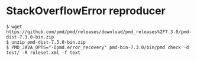 # StackOverflowError reproducer

```
$ wget https://github.com/pmd/pmd/releases/download/pmd_releases%2F7.3.0/pmd-dist-7.3.0-bin.zip
$ unzip pmd-dist-7.3.0-bin.zip
$ PMD_JAVA_OPTS="-Dpmd.error_recovery" pmd-bin-7.3.0/bin/pmd check -d test/ -R ruleset.xml -f text
```
